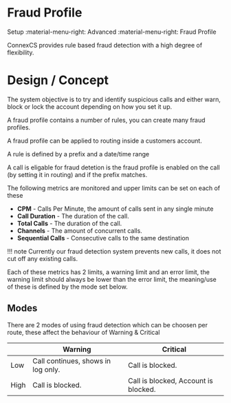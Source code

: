 # Fraud Profile
Setup :material-menu-right: Advanced :material-menu-right: Fraud Profile

ConnexCS provides rule based fraud detection with a high degree of flexibility.

# Design / Concept

The system objective is to try and identify suspicious calls and either warn, block or lock the account depending on how you set it up.

A fraud profile contains a number of rules, you can create many fraud profiles.

A fraud profile can be applied to routing inside a customers account.

A rule is defined by a prefix and a date/time range

A call is eligable for fraud detetion is the fraud profile is enabled on the call (by setting it in routing) and if the prefix matches.

The following metrics are monitored and upper limits can be set on each of these
* **CPM** - Calls Per Minute, the amount of calls sent in any single minute
* **Call Duration** - The duration of the call.
* **Total Calls** - The duration of the call.
* **Channels** - The amount of concurrent calls.
* **Sequential Calls** - Consecutive calls to the same destination

!!! note
	Currently our fraud detection system prevents new calls, it does not cut off any existing calls.
	
Each of these metrics has 2 limits, a warning limit and an error limit, the warning limit should always be lower than the error limit, the meaning/use of these is defined by the mode set below.

## Modes

There are 2 modes of using fraud detection which can be choosen per route, these affect the behaviour of Warning & Critical

|      | Warning                            | Critical                             |
|------|------------------------------------|--------------------------------------|
| Low  | Call continues, shows in log only. | Call is blocked.                     |
| High | Call is blocked.                   | Call is blocked, Account is blocked. |

